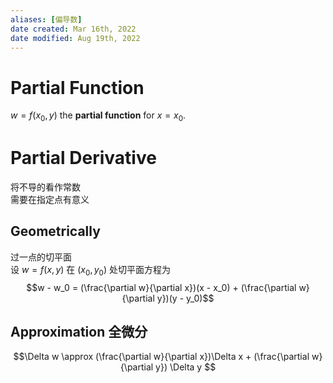 ```yaml
---
aliases: [偏导数]
date created: Mar 16th, 2022
date modified: Aug 19th, 2022
---
```

# Partial Function
$w = f(x_0, y)$  the **partial function** for $x = x_0$.

# Partial Derivative
将不导的看作常数  
需要在指定点有意义

## Geometrically
过一点的切平面  
设 $w = f(x, y)$ 在 $(x_0, y_0)$ 处切平面方程为  
$$w - w_0 = (\frac{\partial w}{\partial x})(x - x_0) + (\frac{\partial w}{\partial y})(y - y_0)$$
## Approximation 全微分
$$\Delta w \approx (\frac{\partial w}{\partial x})\Delta x + (\frac{\partial w}{\partial y}) \Delta y $$

